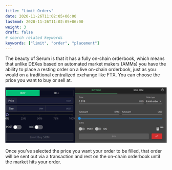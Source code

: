 ```yaml
---
title: "Limit Orders"
date: 2020-11-26T11:02:05+06:00
lastmod: 2020-11-26T11:02:05+06:00
weight: 3
draft: false
# search related keywords
keywords: ["limit", "order", "placement"]
---
```


The beauty of Serum is that it has a fully on-chain orderbook, which means that unlike DEXes based on automated market makers (AMMs) you have the ability to place a resting order on a live on-chain orderbook, just as you would on a traditional centralized exchange like FTX. You can choose the price you want to buy or sell at.

![ftx-bonfida](ftx-bonfida.png)

Once you’ve selected the price you want your order to be filled, that order will be sent out via a transaction and rest on the on-chain orderbook until the market hits your order.
